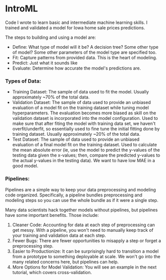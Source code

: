 # IntroML
Code I wrote to learn basic and intermediate machine learning skills. I trained and validated a model for Iowa home sale prices predictions.

The steps to building and using a model are:

* Define: What type of model will it be? A decision tree? Some other type of model? Some other parameters of the model type are specified too.
* Fit: Capture patterns from provided data. This is the heart of modeling.
* Predict: Just what it sounds like
* Evaluate: Determine how accurate the model's predictions are.

### Types of Data:
* Training Dataset: The sample of data used to fit the model. Usually approximately ~70% of the total data.
* Validation Dataset: The sample of data used to provide an unbiased evaluation of a model fit on the training dataset while tuning model hyperparameters. The evaluation becomes more biased as skill on the validation dataset is incorporated into the model configuration. Used to make sure that after fiting the model with training data set, we haven't overfit/underfit, so essentially used to fine tune the initial fitting done by training dataset. Usually approximately ~20% of the total data.
* Test Dataset: The sample of data used to provide an unbiased evaluation of a final model fit on the training dataset. Used to calculate the mean absolute error (ie, use the model to predict the y-values of the testing data given the x-values; then, compare the predicted y-values to the actual y-values in the testing data). We want to have low MAE in a good model.

### Pipelines:
Pipelines are a simple way to keep your data preprocessing and modeling code organized. Specifically, a pipeline bundles preprocessing and modeling steps so you can use the whole bundle as if it were a single step.

Many data scientists hack together models without pipelines, but pipelines have some important benefits. Those include:

1. Cleaner Code: Accounting for data at each step of preprocessing can get messy. With a pipeline, you won't need to manually keep track of your training and validation data at each step.
2. Fewer Bugs: There are fewer opportunities to misapply a step or forget a preprocessing step.
3. Easier to Productionize: It can be surprisingly hard to transition a model from a prototype to something deployable at scale. We won't go into the many related concerns here, but pipelines can help.
4. More Options for Model Validation: You will see an example in the next tutorial, which covers cross-validation.
